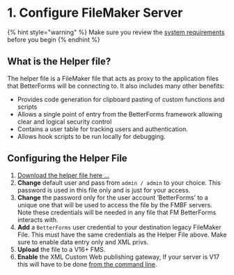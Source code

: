 # 1. Configure FileMaker Server

{% hint style="warning" %}
Make sure you review the [system requirements](./#requirements) before you begin
{% endhint %}

## What is the Helper file?

The helper file is a FileMaker file that acts as proxy to the application files that BetterForms will be connecting to. It also includes many other benefits:

* Provides code generation for clipboard pasting of custom functions and scripts
* Allows a single point of entry from the BetterForms framework allowing clear and logical security control
* Contains a user table for tracking users and authentication.
* Allows hook scripts to be run locally for debugging.

## Configuring the Helper File

1. [Download the helper file here ...](https://www.dropbox.com/sh/o8c1k649qpret5r/AAAYa7hKiOZEgBlSL4vCs6kma?dl=0)
2. **Change** default user and pass from `admin / admin` to your choice. This password is used in this file only and is just for your access.
3. **Change** the password only for the user account ‘BetterForms’ to a unique one that will be used to access the file by the FMBF servers. Note these credentials will be needed in any file that FM BetterForms interacts with.
4. **Add** a `BetterForms` user credential to your destination legacy FileMaker File. This must have the same credentials as the Helper File above. Make sure to enable data entry only and XML privs.
5. **Upload** the file to a V16+ FMS.
6. **Enable** the XML Custom Web publishing gateway, If your server is V17 this will have to be done [from the command line](http://docs.360works.com/index.php/Enable_XML_FileMaker_17%20).

